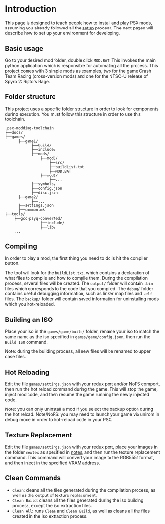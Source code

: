 # Introduction
This page is designed to teach people how to install and play PSX mods, assuming you already followed all the [setup](../README.md#getting-started) process. The next pages will describe how to set up your environment for developing.

## Basic usage
Go to your desired mod folder, double click `MOD.BAT`. This invokes the main python application which is responsible for automating all the process. This project comes with 3 simple mods as examples, two for the game Crash Team Racing (cross-version mods) and one for the NTSC-U release of Spyro 2: Ripto's Rage.

## Folder structure
This project uses a specific folder structure in order to look for components during execution. You must follow this structure in order to use this toolchain.
```
.psx-modding-toolchain
├──docs/
├──games/
      ├──game1/
            ├──build/
            ├──include/
            ├──mods/
                ├──mod1/
                    ├──src/
                    ├──buildList.txt
                    ├──MOD.BAT
                ├──mod2/
                    ├──...
            ├──symbols/
            ├──config.json
            ├──disc.json
      ├──game2/
            ├──...
      ├──settings.json
      ├──common.mk
├──tools/
    ├──gcc-psyq-converted/
                ├──include/
                ├──lib/
    ...
```

## Compiling
In order to play a mod, the first thing you need to do is hit the compiler button.

The tool will look for the `buildList.txt`, which contains a declaration of what files to compile and how to compile them. During the compilation process, several files will be created. The `output/` folder will contain `.bin` files which corresponds to the code that you compiled. The `debug/` folder contains useful debugging information, such as linker map files and `.elf` files. The `backup/` folder will contain saved information for uninstalling mods which you hot-reloaded.

## Building an ISO
Place your iso in the `games/game/build/` folder, rename your iso to match the same name as the iso specified in `games/game/config.json`, then run the `Build ISO` command.

Note: during the building process, all new files will be renamed to upper case files.

## Hot Reloading
Edit the file `games/settings.json` with your redux port and/or NoPS comport, then run the hot reload command during the game. This will stop the game, inject mod code, and then resume the game running the newly injected code.

Note: you can only uninstall a mod if you select the backup option during the hot reload.
Note/NoPS: you may need to launch your game via unirom in debug mode in order to hot-reload code in your PSX.

## Texture Replacement
Edit the file `games/settings.json` with your redux port, place your images in the folder `newtex` as specified in [notes](3_notes.md), and then run the texture replacement command. This command will convert your image to the RGB5551 format, and then inject in the specified VRAM address.

## Clean Commands
* `Clean`: cleans all the files generated during the compilation process, as well as the output of texture replacement.
* `Clean Build`: cleans all the files generated during the iso building process, except the iso extraction files.
* `Clean All`: runs `Clean` and `Clean Build`, as well as cleans all the files created in the iso extraction process.